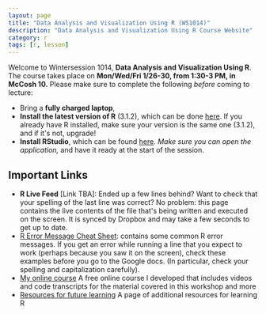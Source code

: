 ```yaml
---
layout: page
title: "Data Analysis and Visualization Using R (WS1014)"
description: "Data Analysis and Visualization Using R Course Website"
category: r
tags: [r, lesson]
---
```


Welcome to Wintersession 1014, **Data Analysis and Visualization Using R**. The course takes place on **Mon/Wed/Fri 1/26-30, from 1:30-3 PM, in McCosh 10.** Please make sure to complete the following *before* coming to lecture:

* Bring a **fully charged laptop**,
* **Install the latest version of R** (3.1.2), which can be done [here](http://lib.stat.cmu.edu/R/CRAN/). If you already have R installed, make sure your version is the same one (3.1.2), and if it's not, upgrade!
* **Install RStudio**, which can be found [here](http://www.rstudio.com/). *Make sure you can open the application,* and have it ready at the start of the session.

Important Links
---------------

* **R Live Feed** [Link TBA]: Ended up a few lines behind? Want to check that your spelling of the last line was correct? No problem: this page contains the live contents of the file that's being written and executed on the screen. It is synced by Dropbox and may take a few seconds to get up to date.
* [R Error Message Cheat Sheet](errors): contains some common R error messages. If you get an error while running a line that you expect to work (perhaps because you saw it on the screen), check these examples before you go to the Google docs. (In particular, check your spelling and capitalization carefully).
* [My online course](/RData/) A free online course I developed that includes videos and code transcripts for the material covered in this workshop and more
* [Resources for future learning](/RData/resources/) A page of additional resources for learning R
